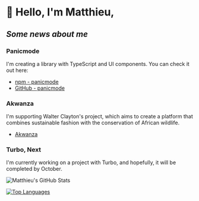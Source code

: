 # :wave: Hello, I'm Matthieu,

## _Some news about me_

### Panicmode
I'm creating a library with TypeScript and UI components. You can check it out here:
- [npm - panicmode](https://www.npmjs.com/package/panicmode/v/0.1.0)
- [GitHub - panicmode](https://github.com/matthieuGravy/panicmode)

### Akwanza
I'm supporting Walter Clayton's project, which aims to create a platform that combines sustainable fashion with the conservation of African wildlife.
- [Akwanza](https://www.akwanza.com/)

### Turbo, Next
I'm currently working on a project with Turbo, and hopefully, it will be completed by October.

![Matthieu's GitHub Stats](https://github-readme-stats.vercel.app/api?username=matthieuGravy&show_icons=true&theme=radical)

[![Top Languages](https://github-readme-stats.vercel.app/api/top-langs/?username=matthieuGravy&layout=compact)](https://github.com/matthieuGravy)
